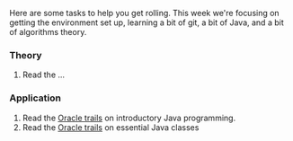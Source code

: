 Here are some tasks to help you get rolling. This week we're focusing on getting the environment set up, learning a bit of git, a bit of Java, and a bit of algorithms theory.

### Theory
1. Read the ...

### Application

1. Read the [Oracle trails](https://docs.oracle.com/javase/tutorial/java/index.html) on introductory Java programming.
2. Read the [Oracle trails](https://docs.oracle.com/javase/tutorial/essential/index.html) on essential Java classes
